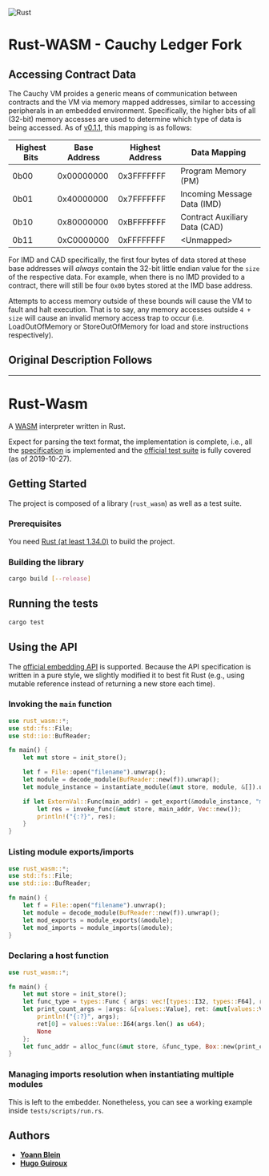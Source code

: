 ![Rust](https://github.com/TheRealBluesun/rust-wasm/workflows/Rust/badge.svg)

# Rust-WASM - Cauchy Ledger Fork

## Accessing Contract Data

The Cauchy VM proides a generic means of communication between contracts and the VM via memory mapped addresses, similar to accessing peripherals in an embedded environment.  Specifically, the higher bits of all (32-bit) memory accesses are used to determine which type of data is being accessed.  As of [v0.1.1](https://github.com/TheRealBluesun/rust-wasm/releases/tag/v0.1.1), this mapping is as follows:



| Highest Bits | Base Address | Highest Address | Data Mapping                  |
| ------------ | ------------ | --------------- | ----------------------------- |
| 0b00         | 0x00000000   | 0x3FFFFFFF      | Program Memory  (PM)          |
| 0b01         | 0x40000000   | 0x7FFFFFFF      | Incoming Message Data  (IMD)  |
| 0b10         | 0x80000000   | 0xBFFFFFFF      | Contract Auxiliary Data (CAD) |
| 0b11         | 0xC0000000   | 0xFFFFFFFF      | \<Unmapped>                   |

For IMD and CAD specifically, the first four bytes of data stored at these base addresses will _always_ contain the 32-bit little endian value for the `size` of the respective data.  For example, when there is no IMD provided to a contract, there will still be four `0x00` bytes stored at the IMD base address.

Attempts to access memory outside of these bounds will cause the VM to fault and halt execution.  That is to say, any memory accesses outside `4 + size` will cause an invalid memory access trap to occur (i.e. LoadOutOfMemory or StoreOutOfMemory for load and store instructions respectively).


## Original Description Follows
---
# Rust-Wasm
A [WASM](http://webassembly.org/) interpreter written in Rust.

Expect for parsing the text format, the implementation is complete, i.e., all the [specification](https://webassembly.github.io/spec/core/index.html) is implemented and the [official test suite](https://github.com/WebAssembly/spec/tree/master/test) is fully covered (as of 2019-10-27).

## Getting Started

The project is composed of a library (`rust_wasm`) as well as a test suite.

### Prerequisites

You need [Rust (at least 1.34.0)](https://www.rustup.rs/) to build the project.

### Building the library

```bash
cargo build [--release]
```

## Running the tests

```bash
cargo test
```

## Using the API

The [official embedding API](https://webassembly.github.io/spec/core/appendix/embedding.html) is supported.
Because the API specification is written in a pure style, we slightly modified it to best fit Rust (e.g., using mutable reference instead of returning a new store each time).

### Invoking the `main` function

```rust
use rust_wasm::*;
use std::fs::File;
use std::io::BufReader;

fn main() {
	let mut store = init_store();

	let f = File::open("filename").unwrap();
	let module = decode_module(BufReader::new(f)).unwrap();
	let module_instance = instantiate_module(&mut store, module, &[]).unwrap();

	if let ExternVal::Func(main_addr) = get_export(&module_instance, "main").unwrap() {
		let res = invoke_func(&mut store, main_addr, Vec::new());
		println!("{:?}", res);
	}
}
```

### Listing module exports/imports

```rust
use rust_wasm::*;
use std::fs::File;
use std::io::BufReader;

fn main() {
	let f = File::open("filename").unwrap();
	let module = decode_module(BufReader::new(f)).unwrap();
	let mod_exports = module_exports(&module);
	let mod_imports = module_imports(&module);
}
```

### Declaring a host function

```rust
use rust_wasm::*;

fn main() {
	let mut store = init_store();
	let func_type = types::Func { args: vec![types::I32, types::F64], result: vec![types::I64] };
	let print_count_args = |args: &[values::Value], ret: &mut[values::Value]| {
		println!("{:?}", args);
		ret[0] = values::Value::I64(args.len() as u64);
		None
	};
	let func_addr = alloc_func(&mut store, &func_type, Box::new(print_count_args));
}
```

### Managing imports resolution when instantiating multiple modules

This is left to the embedder. Nonetheless, you can see a working example inside `tests/scripts/run.rs`.

## Authors

* **[Yoann Blein](https://github.com/yblein)**
* **[Hugo Guiroux](https://github.com/HugoGuiroux)**
